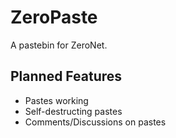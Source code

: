 # ZeroPaste

A pastebin for ZeroNet.

## Planned Features

* Pastes working
* Self-destructing pastes
* Comments/Discussions on pastes
